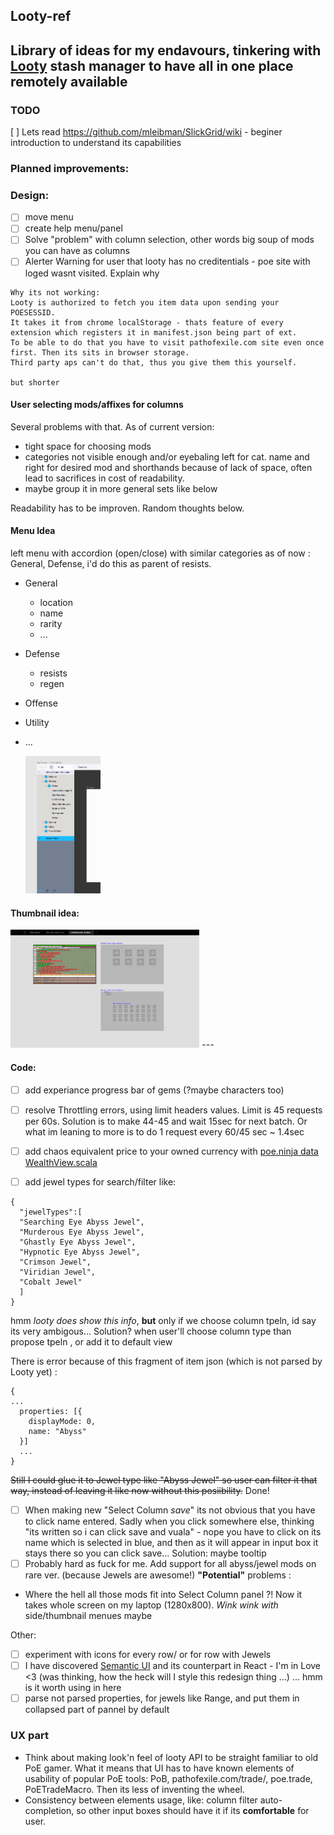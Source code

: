 ## Looty-ref

Library of ideas for my endavours, tinkering with [Looty](https://github.com/benjaminjackman/looty/) stash manager
to have all in one place remotely available
---

### TODO

[ ] Lets read https://github.com/mleibman/SlickGrid/wiki - beginer introduction to understand its capabilities

### Planned improvements:
### Design:
 - [ ] move menu
 - [ ] create help menu/panel 
 - [ ] Solve "problem" with column selection, other words big soup of mods you can have as columns
 - [ ] Alerter Warning for user that looty has no creditentials - poe site with loged wasnt visited. Explain why 
```
Why its not working:
Looty is authorized to fetch you item data upon sending your POESESSID.
It takes it from chrome localStorage - thats feature of every extension which registers it in manifest.json being part of ext.
To be able to do that you have to visit pathofexile.com site even once first. Then its sits in browser storage.
Third party aps can't do that, thus you give them this yourself.

but shorter
```
 
 #### User selecting mods/affixes for columns
 
 Several problems with that. As of current version:
 * tight space for choosing mods
 * categories not visible enough and/or eyebaling left for cat. name and right for desired mod and shorthands because of lack of space, often lead to sacrifices in cost of readability.
 * maybe group it in more general sets like below

Readability has to be improven. Random thoughts below.

#### Menu Idea
left menu with accordion (open/close) with similar categories as of now : General, Defense, i'd do this as parent of resists.

- General
  - location
  - name 
  - rarity
  - ...
- Defense
  - resists
  - regen
- Offense
- Utility
- ...
  
  <img src="https://github.com/Traf27/Looty-ref/blob/master/READMEpics/affix_column_selection_test-0.1.png" alt="drawing" width="25%"/>

 #### Thumbnail idea:
   <img src="https://github.com/Traf27/Looty-ref/blob/master/READMEpics/mod_panel_page_thumbnail_view-0.1.png" alt="drawing" width="60%"/>
---

 #### Code:
 - [ ] add experiance progress bar of gems (?maybe characters too)
 - [ ] resolve Throttling errors, using limit headers values. Limit is 45 requests per 60s. 
Solution is to make 44-45 and wait 15sec for next batch. Or what im leaning to more is to do 1 request every 60/45 sec  ~ 1.4sec

 - [ ] add chaos equivalent price to your owned currency with [poe.ninja data](https://poe.ninja/api/Data/GetCurrencyOverview?league=Blight) [WealthView.scala ](https://github.com/benjaminjackman/looty/blob/b8b1c6fb370db9f94c56b9da6e26af521f719b64/looty/src/main/scala/looty/views/WealthView.scala)
 - [ ] add jewel types for search/filter like: 
 
  ```
  { 
    "jewelTypes":[
    "Searching Eye Abyss Jewel",
    "Murderous Eye Abyss Jewel",
    "Ghastly Eye Abyss Jewel",
    "Hypnotic Eye Abyss Jewel",
    "Crimson Jewel",
    "Viridian Jewel",
    "Cobalt Jewel"
    ]
  }
  ```
hmm *looty does show this info*, **but** only if we choose column tpeln, id say its very ambigous... Solution? 
when user'll choose column type than propose tpeln , or add it to default view

There is error because of this fragment of item json (which is not parsed by Looty yet) :
```
{
...
  properties: [{
    displayMode: 0,
    name: "Abyss"
  }]
  ...
}
```
~~Still I could glue it to Jewel type like "Abyss Jewel" so user can filter it that way, instead of leaving it like now without this posiibility.~~ Done!

  
  - [ ] When making new "Select Column *save*"  its not obvious that you have to click name entered. Sadly when you click somewhere else, thinking "its written so i can click save and vuala" - nope you have to click on its name which is selected in blue, and then as it will appear in input box it stays there so you can click save... 
  Solution:  maybe tooltip  
  - [ ] Probably hard as fuck for me. Add support for all abyss/jewel mods on rare ver. (because Jewels are awesome!) 
  **"Potential"** problems :
  * Where the hell all those mods fit into Select Column panel ?! Now it takes whole screen on my laptop (1280x800). 
  *Wink wink with* side/thumbnail menues maybe
 
  
  Other: 
 - [ ] experiment with icons for every row/ or for row with Jewels
 - [ ] I have discovered [Semantic UI](https://github.com/Semantic-Org/Semantic-UI) and its counterpart in React - I'm in Love <3 (was thinking, how the heck will I style this redesign thing ...) ... hmm is it worth using in here
 - [ ] parse not parsed properties, for jewels like Range, and put them in collapsed part of pannel by default
 
 ### UX part
 - Think about making look'n feel of looty API to be straight familiar to old PoE gamer. What it means that UI has to have known elements of usability of popular PoE tools: PoB, pathofexile.com/trade/, poe.trade, PoETradeMacro. Then its less of inventing the wheel.
 - Consistency between elements usage, like: column filter auto-completion, so other input boxes should have it if its **comfortable** for user.

